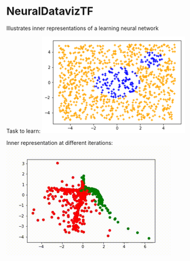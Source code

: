 # NeuralDatavizTF
Illustrates inner representations of a learning neural network

Task to learn:
![alt text](https://github.com/Whiax/NeuralDatavizTF/blob/master/task.png "-")

Inner representation at different iterations:
![alt text](https://github.com/Whiax/NeuralDatavizTF/blob/master/network_learning.gif "-")
